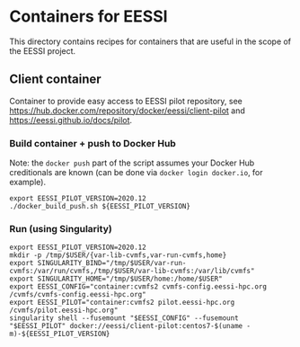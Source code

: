 # Containers for EESSI

This directory contains recipes for containers that are useful in the scope of the EESSI project.

## Client container

Container to provide easy access to EESSI pilot repository,
see https://hub.docker.com/repository/docker/eessi/client-pilot and https://eessi.github.io/docs/pilot.

### Build container + push to Docker Hub

Note: the `docker push` part of the script assumes your Docker Hub creditionals are known
(can be done via `docker login docker.io`, for example).

```shell
export EESSI_PILOT_VERSION=2020.12
./docker_build_push.sh ${EESSI_PILOT_VERSION}
```

### Run (using Singularity)

```
export EESSI_PILOT_VERSION=2020.12
mkdir -p /tmp/$USER/{var-lib-cvmfs,var-run-cvmfs,home}
export SINGULARITY_BIND="/tmp/$USER/var-run-cvmfs:/var/run/cvmfs,/tmp/$USER/var-lib-cvmfs:/var/lib/cvmfs"
export SINGULARITY_HOME="/tmp/$USER/home:/home/$USER"
export EESSI_CONFIG="container:cvmfs2 cvmfs-config.eessi-hpc.org /cvmfs/cvmfs-config.eessi-hpc.org"
export EESSI_PILOT="container:cvmfs2 pilot.eessi-hpc.org /cvmfs/pilot.eessi-hpc.org"
singularity shell --fusemount "$EESSI_CONFIG" --fusemount "$EESSI_PILOT" docker://eessi/client-pilot:centos7-$(uname -m)-${EESSI_PILOT_VERSION}
```

